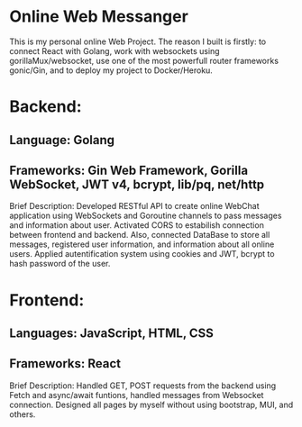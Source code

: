 # Online Web Messanger

This is my personal online Web Project. The reason I built is firstly: to connect React with Golang, work with websockets using gorillaMux/websocket, use one of the most powerfull router frameworks gonic/Gin, and to deploy my project to Docker/Heroku.

# Backend:

## Language: Golang

## Frameworks: Gin Web Framework, Gorilla WebSocket, JWT v4, bcrypt, lib/pq, net/http

Brief Description: Developed RESTful API to create online WebChat application using WebSockets and Goroutine channels to pass messages and information about user. Activated CORS to estabilish connection between frontend and backend. Also, connected DataBase to store all messages, registered user information, and information about all online users. Applied autentification system using cookies and JWT, bcrypt to hash password of the user.

# Frontend:

## Languages: JavaScript, HTML, CSS

## Frameworks: React

Brief Description: Handled GET, POST requests from the backend using Fetch and async/await funtions, handled messages from Websocket connection. Designed all pages by myself without using bootstrap, MUI, and others.